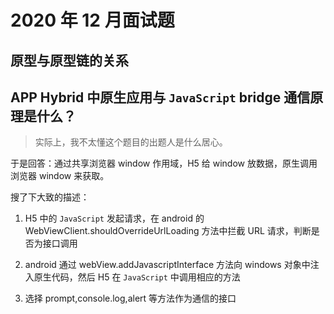 # 2020 年 12 月面试题

## 原型与原型链的关系

## APP Hybrid 中原生应用与 `JavaScript` bridge 通信原理是什么？

> 实际上，我不太懂这个题目的出题人是什么居心。

于是回答：通过共享浏览器 window 作用域，H5 给 window 放数据，原生调用浏览器 window 来获取。

搜了下大致的描述：

1. H5 中的 `JavaScript` 发起请求，在 android 的 WebViewClient.shouldOverrideUrlLoading 方法中拦截 URL 请求，判断是否为接口调用

2. android 通过 webView.addJavascriptInterface 方法向 windows 对象中注入原生代码，然后 H5 在 `JavaScript` 中调用相应的方法

3. 选择 prompt,console.log,alert 等方法作为通信的接口
